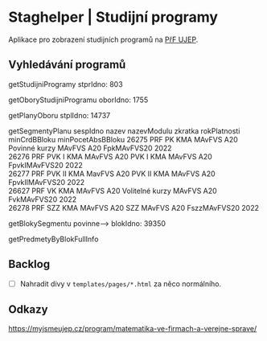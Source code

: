 # Staghelper | Studijní programy

Aplikace pro zobrazení studijních programů na [PřF UJEP](https://prf.ujep.cz/).

## Vyhledávání programů

getStudijniProgramy
stprIdno: 803

getOboryStudijniProgramu
oborIdno: 1755

getPlanyOboru
stplIdno: 14737

getSegmentyPlanu
sespIdno	nazev	nazevModulu	zkratka	rokPlatnosti	minCrdBBloku	minPocetAbsBBloku
26275	PRF PK KMA MAvFVS A20	Povinné kurzy MAvFVS A20	FpkMAvFVS20	2022		
26276	PRF PVK I KMA MAvFVS A20	PVK I KMA MAvFVS A20	FpvkIMAvFVS20	2022		
26277	PRF PVK II KMA MavFVS A20	PVK II KMA MAvFVS A20	FpvkIIMAvFVS20	2022		
26627	PRF VK KMA MAvFVS A20	Volitelné kurzy MAvFVS A20	FvkMAvFVS20	2022		
26278	PRF SZZ KMA MAvFVS A20	SZZ MAvFVS A20	FszzMAvFVS20	2022		

getBlokySegmentu
povinne-->
blokIdno: 39350

getPredmetyByBlokFullInfo

## Backlog

- [ ] Nahradit divy v `templates/pages/*.html` za něco normálního.

## Odkazy

<https://myjsmeujep.cz/program/matematika-ve-firmach-a-verejne-sprave/>
